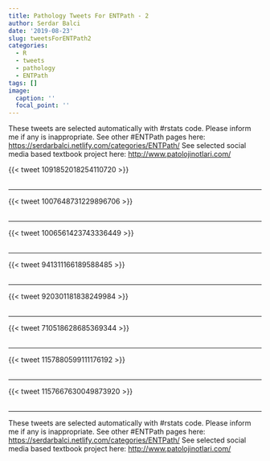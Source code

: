 ```yaml
---
title: Pathology Tweets For ENTPath - 2
author: Serdar Balci
date: '2019-08-23'
slug: tweetsForENTPath2
categories:
  - R
  - tweets
  - pathology
  - ENTPath
tags: []
image:
  caption: ''
  focal_point: ''
---
```



These tweets are selected automatically with #rstats code. Please inform me if any is inappropriate.
See other #ENTPath pages here: https://serdarbalci.netlify.com/categories/ENTPath/ 
See selected social media based textbook project here: http://www.patolojinotlari.com/

{{< tweet 1091852018254110720 >}}
<br>
<br>
<hr>
{{< tweet 1007648731229896706 >}}
<br>
<br>
<hr>
{{< tweet 1006561423743336449 >}}
<br>
<br>
<hr>
{{< tweet 941311166189588485 >}}
<br>
<br>
<hr>
{{< tweet 920301181838249984 >}}
<br>
<br>
<hr>
{{< tweet 710518628685369344 >}}
<br>
<br>
<hr>
{{< tweet 1157880599111176192 >}}
<br>
<br>
<hr>
{{< tweet 1157667630049873920 >}}
<br>
<br>
<hr>


These tweets are selected automatically with #rstats code. Please inform me if any is inappropriate.
See other #ENTPath pages here: https://serdarbalci.netlify.com/categories/ENTPath/ 
See selected social media based textbook project here: http://www.patolojinotlari.com/
